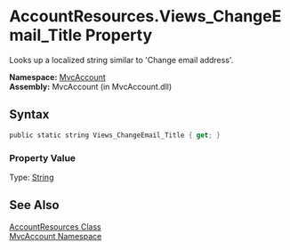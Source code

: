 AccountResources.Views_ChangeEmail_Title Property
=================================================
Looks up a localized string similar to 'Change email address'.

**Namespace:** [MvcAccount][1]  
**Assembly:** MvcAccount (in MvcAccount.dll)

Syntax
------

```csharp
public static string Views_ChangeEmail_Title { get; }
```

### Property Value
Type: [String][2]

See Also
--------
[AccountResources Class][3]  
[MvcAccount Namespace][1]  

[1]: ../README.md
[2]: http://msdn2.microsoft.com/en-us/library/s1wwdcbf
[3]: README.md